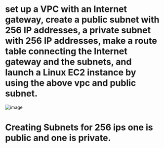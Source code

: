 # set up a VPC with an Internet gateway, create a public subnet with 256 IP addresses, a private subnet with 256 IP addresses, make a route table connecting the Internet gateway and the subnets, and launch a Linux EC2 instance by using the above vpc and public subnet.

![image](https://github.com/ArpanaM/Guvi_tasks/assets/68733492/f3fb6d38-2930-490e-9d7b-7fe1f30910a8)


# Creating Subnets for 256 ips one is public and one is private.
